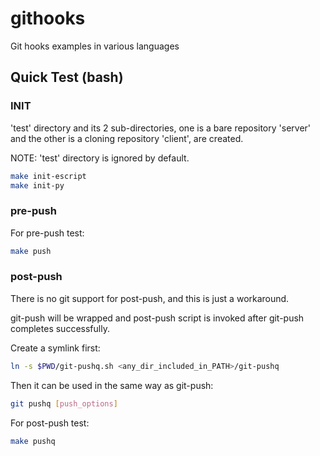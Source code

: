 # githooks
Git hooks examples in various languages

## Quick Test (bash) ##
### INIT ###
'test' directory and its 2 sub-directories, one is a bare repository 'server' and the other is a cloning repository 'client', are created.

NOTE: 'test' directory is ignored by default.
  ```bash
  make init-escript
  make init-py
  ```
### pre-push ###
For pre-push test:
  ```bash
  make push
  ```
### post-push ###
There is no git support for post-push, and this is just a workaround.

git-push will be wrapped and post-push script is invoked after git-push completes successfully.

Create a symlink first:
  ```bash
  ln -s $PWD/git-pushq.sh <any_dir_included_in_PATH>/git-pushq
  ```
Then it can be used in the same way as git-push:
  ```bash
  git pushq [push_options]
  ```
For post-push test:
  ```bash
  make pushq
  ```